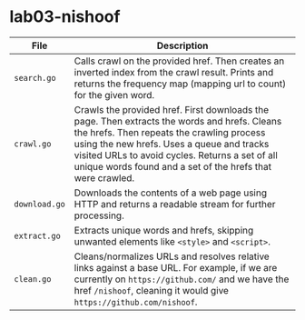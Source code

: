 # lab03-nishoof

| File          | Description                                                                                                                                                                                                                                                                                             |
| ------------- | ------------------------------------------------------------------------------------------------------------------------------------------------------------------------------------------------------------------------------------------------------------------------------------------------------- |
| `search.go`   | Calls crawl on the provided href. Then creates an inverted index from the crawl result. Prints and returns the frequency map (mapping url to count) for the given word.                                                                                                                                 |
| `crawl.go`    | Crawls the provided href. First downloads the page. Then extracts the words and hrefs. Cleans the hrefs. Then repeats the crawling process using the new hrefs. Uses a queue and tracks visited URLs to avoid cycles. Returns a set of all unique words found and a set of the hrefs that were crawled. |
| `download.go` | Downloads the contents of a web page using HTTP and returns a readable stream for further processing.                                                                                                                                                                                                   |
| `extract.go`  | Extracts unique words and hrefs, skipping unwanted elements like `<style>` and `<script>`.                                                                                                                                                                                                              |
| `clean.go`    | Cleans/normalizes URLs and resolves relative links against a base URL. For example, if we are currently on `https://github.com/` and we have the href `/nishoof`, cleaning it would give `https://github.com/nishoof`.                                                                                  |
